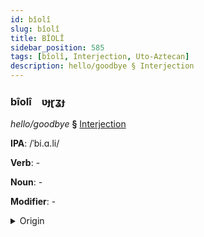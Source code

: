 ```yaml
---
id: bîolî
slug: bîolî
title: BÎOLÎ
sidebar_position: 585
tags: [bîolî, Interjection, Uto-Aztecan]
description: hello/goodbye § Interjection
---
```


### bîolî&emsp;<span kind="abugida">ʋɟɽʓɟ</span>

*hello/goodbye* **§** [Interjection](../../tags/Interjection)

**IPA**: /ˈbi.ɑ.li/

**Verb**: -

**Noun**: -

**Modifier**: -

<details>
    <summary>Origin</summary>
    Nahuatl, Eastern Huasteca pialli [pialːi]<br/>
    <em>Uto-Aztecan Language Family</em>
</details>
